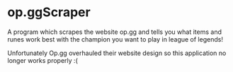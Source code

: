 # op.ggScraper
A program which scrapes the website op.gg and tells you what items and runes work best with the champion you want to play in league of legends!

Unfortunately Op.gg overhauled their website design so this application no longer works properly :(
